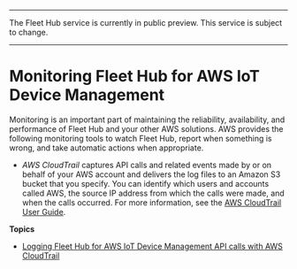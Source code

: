 --------

 The Fleet Hub service is currently in public preview\. This service is subject to change\.

--------

# Monitoring Fleet Hub for AWS IoT Device Management<a name="aws-iot-monitor-monitoring"></a>

Monitoring is an important part of maintaining the reliability, availability, and performance of Fleet Hub and your other AWS solutions\. AWS provides the following monitoring tools to watch Fleet Hub, report when something is wrong, and take automatic actions when appropriate\.
+ *AWS CloudTrail* captures API calls and related events made by or on behalf of your AWS account and delivers the log files to an Amazon S3 bucket that you specify\. You can identify which users and accounts called AWS, the source IP address from which the calls were made, and when the calls occurred\. For more information, see the [AWS CloudTrail User Guide](https://docs.aws.amazon.com/awscloudtrail/latest/userguide/)\.

**Topics**
+ [Logging Fleet Hub for AWS IoT Device Management API calls with AWS CloudTrail](logging-using-cloudtrail.md)